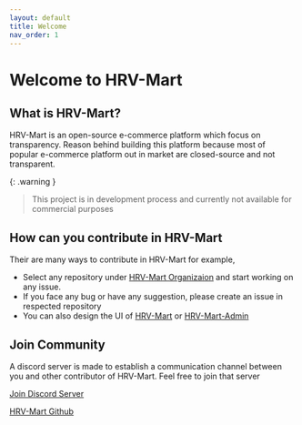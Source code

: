 ```yaml
---
layout: default
title: Welcome
nav_order: 1
---
```


# Welcome to HRV-Mart

## What is HRV-Mart?

HRV-Mart is an open-source e-commerce platform which focus on transparency.
Reason behind building this platform because most of popular e-commerce platform out in market are closed-source and not transparent.

{: .warning }
> This project is in development process and currently not available for commercial purposes

## How can you contribute in HRV-Mart

Their are many ways to contribute in HRV-Mart for example,

- Select any repository under [HRV-Mart Organizaion](https://github.com/HRV-Mart) and start working on any issue.
- If you face any bug or have any suggestion, please create an issue in respected repository
- You can also design the UI of [HRV-Mart](https://github.com/HRV-Mart/HRV-Mart) or [HRV-Mart-Admin](https://github.com/HRV-Mart-Admin)

## Join Community

A discord server is made to establish a communication channel between you and other contributor of HRV-Mart.
Feel free to join that server

[Join Discord Server](https://discord.gg/FrM3mrKg)

[HRV-Mart Github](https://github.com/HRV-Mart)
